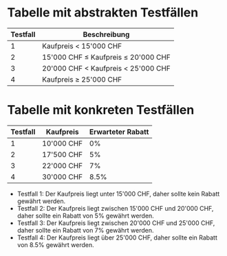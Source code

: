# Tabelle mit abstrakten Testfällen
| Testfall | Beschreibung                          |
|----------|--------------------------------------|
| 1        | Kaufpreis < 15'000 CHF               |
| 2        | 15'000 CHF ≤ Kaufpreis ≤ 20'000 CHF |
| 3        | 20'000 CHF < Kaufpreis < 25'000 CHF |
| 4        | Kaufpreis ≥ 25'000 CHF               |

# Tabelle mit konkreten Testfällen
| Testfall | Kaufpreis   | Erwarteter Rabatt |
|----------|-------------|--------------------|
| 1        | 10'000 CHF  | 0%                 |
| 2        | 17'500 CHF  | 5%                 |
| 3        | 22'000 CHF  | 7%                 |
| 4        | 30'000 CHF  | 8.5%               |

* Testfall 1: Der Kaufpreis liegt unter 15'000 CHF, daher sollte kein Rabatt gewährt werden.
* Testfall 2: Der Kaufpreis liegt zwischen 15'000 CHF und 20'000 CHF, daher sollte ein Rabatt von 5% gewährt werden.
* Testfall 3: Der Kaufpreis liegt zwischen 20'000 CHF und 25'000 CHF, daher sollte ein Rabatt von 7% gewährt werden.
* Testfall 4: Der Kaufpreis liegt über 25'000 CHF, daher sollte ein Rabatt von 8.5% gewährt werden.